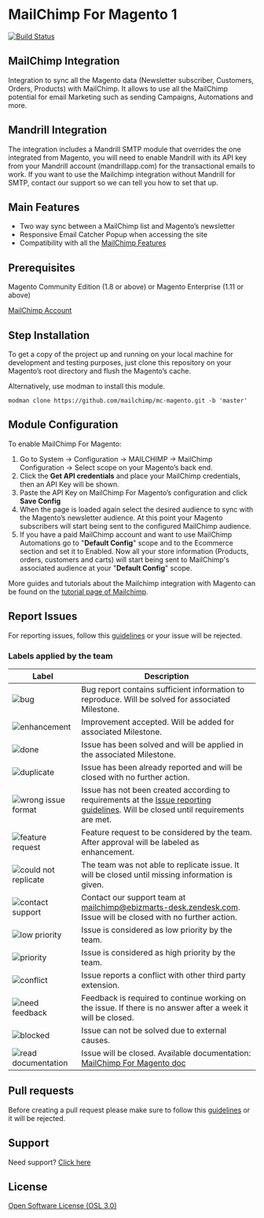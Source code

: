 # MailChimp For Magento 1
[![Build Status](https://travis-ci.org/mailchimp/mc-magento.svg?branch=develop)](https://travis-ci.org/mailchimp/mc-magento)

## MailChimp Integration

Integration to sync all the Magento data (Newsletter subscriber, Customers, Orders, Products) with MailChimp. It allows to use all the MailChimp potential for email Marketing such as sending Campaigns, Automations and more.

## Mandrill Integration

The integration includes a Mandrill SMTP module that overrides the one integrated from Magento, you will need to enable Mandrill with its API key from your Mandrill account (mandrillapp.com) for the transactional emails to work.
If you want to use the Mailchimp integration without Mandrill for SMTP, contact our support so we can tell you how to set that up.

## Main Features

* Two way sync between a MailChimp list and Magento’s newsletter
* Responsive Email Catcher Popup when accessing the site
* Compatibility with all the <a href="http://mailchimp.com/features/all/" target="_blank">MailChimp Features</a>

## Prerequisites

Magento Community Edition (1.8 or above) or Magento Enterprise (1.11 or above)

<a href="http://www.mailchimp.com/signup?pid=ebizmarts&source=website" target="_blank">MailChimp Account</a>

## Step Installation

To get a copy of the project up and running on your local machine for development and testing purposes, just clone this repository on your Magento’s root directory and flush the Magento’s cache.

Alternatively, use modman to install this module.

``modman clone https://github.com/mailchimp/mc-magento.git -b 'master'``

## Module Configuration

To enable MailChimp For Magento:

1. Go to System -> Configuration -> MAILCHIMP -> MailChimp Configuration -> Select scope on your Magento’s back end.<br />
2. Click the <b>Get API credentials</b> and place your MailChimp credentials, then an API Key will be shown.<br />
3. Paste the API Key on MailChimp For Magento’s configuration and click <b>Save Config</b><br />
4. When the page is loaded again select the desired audience to sync with the Magento’s newsletter audience. At this point your Magento subscribers will start being sent to the configured MailChimp audience.<br />
5. If you have a paid MailChimp account and want to use MailChimp Automations go to "<b>Default Config</b>" scope and to the Ecommerce section and set it to Enabled. Now all your store information (Products, orders, customers and carts) will start being sent to MailChimp's associated audience at your "<b>Default Config</b>" scope.

More guides and tutorials about the Mailchimp integration with Magento can be found on the [tutorial page of Mailchimp](https://mailchimp.com/help/connect-or-disconnect-mailchimp-for-magento/).

## Report Issues

For reporting issues, follow this [guidelines](https://github.com/mailchimp/mc-magento/wiki/Issue-reporting-guidelines) or your issue will be rejected.

<h3>Labels applied by the team</h3>

| Label        | Description           |
| ------------- |-------------|
| ![bug](https://s3.amazonaws.com/ebizmartsgithubimages/bug.png) | Bug report contains sufficient information to reproduce. Will be solved for associated Milestone.|
| ![enhancement](https://s3.amazonaws.com/ebizmartsgithubimages/enhancement.png) | Improvement accepted. Will be added for associated Milestone.|
| ![done](https://s3.amazonaws.com/ebizmartsgithubimages/done.png) | Issue has been solved and will be applied in the associated Milestone. |
| ![duplicate](https://s3.amazonaws.com/ebizmartsgithubimages/duplicate.png) | Issue has been already reported and will be closed with no further action. |
| ![wrong issue format](https://s3.amazonaws.com/ebizmartsgithubimages/wrongissueformat.png) | Issue has not been created according to requirements at the [Issue reporting guidelines](https://github.com/mailchimp/mc-magento/wiki/Issue-reporting-guidelines). Will be closed until requirements are met. |
| ![feature request](https://s3.amazonaws.com/ebizmartsgithubimages/featurerequest.png) | Feature request to be considered by the team. After approval will be labeled as enhancement. |
| ![could not replicate](https://s3.amazonaws.com/ebizmartsgithubimages/couldnotreplicate.png) | The team was not able to replicate issue. It will be closed until missing information is given. |
| ![contact support](https://s3.amazonaws.com/ebizmartsgithubimages/contactsupport.png) | Contact our support team at mailchimp@ebizmarts-desk.zendesk.com. Issue will be closed with no further action. |
| ![low priority](https://s3.amazonaws.com/ebizmartsgithubimages/lowpriority.png) | Issue is considered as low priority by the team. |
| ![priority](https://s3.amazonaws.com/ebizmartsgithubimages/priority.png) | Issue is considered as high priority by the team. |
| ![conflict](https://s3.amazonaws.com/ebizmartsgithubimages/conflict.png) | Issue reports a conflict with other third party extension. |
| ![need feedback](https://s3.amazonaws.com/ebizmartsgithubimages/needfeedback.png) | Feedback is required to continue working on the issue. If there is no answer after a week it will be closed. |
| ![blocked](https://s3.amazonaws.com/ebizmartsgithubimages/blocked.png) | Issue can not be solved due to external causes. |
| ![read documentation](https://s3.amazonaws.com/ebizmartsgithubimages/readdocumentation.png) | Issue will be closed. Available documentation: [MailChimp For Magento doc](https://kb.mailchimp.com/integrations/e-commerce/connect-or-disconnect-mailchimp-for-magento)|

## Pull requests

Before creating a pull request please make sure to follow this [guidelines](https://github.com/mailchimp/mc-magento/wiki/Pull-Request-guideliness) or it will be rejected.

## Support

Need support? [Click here](http://ebizmarts.com/forums/view/6)

## License

[Open Software License (OSL 3.0)](http://opensource.org/licenses/osl-3.0.php)
